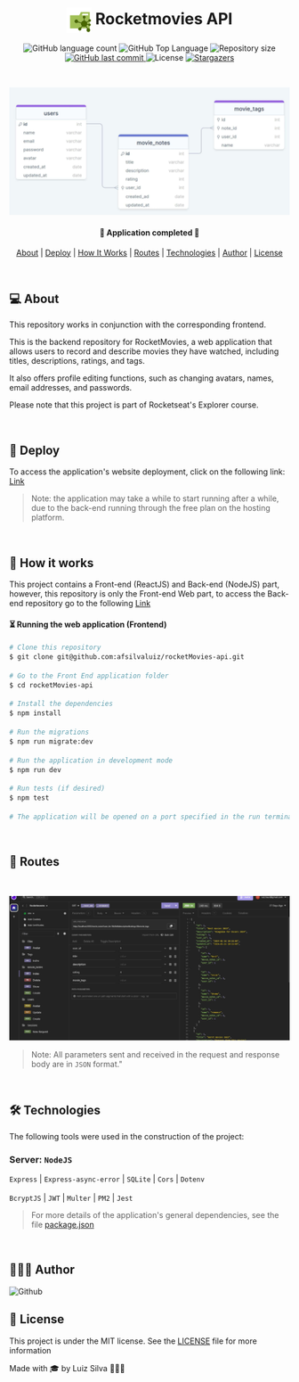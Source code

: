 <h1 align="center">
    <img src=".github/api.svg" title="RocketMovies Api" alt="" width="45px" align="center" />
    Rocketmovies API
</h1>

<p align="center">
  <img alt="GitHub language count" src="https://img.shields.io/github/languages/count/afsilvaluiz/rocketMovies-api">

  <img alt="GitHub Top Language" src="https://img.shields.io/github/languages/top/afsilvaluiz/rocketMovies-api" />

  <img alt="Repository size" src="https://img.shields.io/github/repo-size/afsilvaluiz/rocketMovies-api">

  <a href="https://github.com/afsilvaluiz/rocketMovies-api/commits/master">
    <img alt="GitHub last commit" src="https://img.shields.io/github/last-commit/afsilvaluiz/rocketMovies-api">
  </a>

  <img alt="License" src="https://img.shields.io/github/license/afsilvaluiz/rocketMovies-api">

   <a href="https://github.com/afsilvaluiz/rocketMovies-api/stargazers">
    <img alt="Stargazers" src="https://img.shields.io/github/stars/afsilvaluiz/rocketnotes-backend?style=social">
  </a>
</p>

<br>

<img title="Structure" src=".github/structure.jpg"></img>

<h4 align="center">
	🚀 Application completed 🚀
</h4>

<p align="center">
 <a href="#-about">About</a> |
 <a href="#-deploy">Deploy</a> |
 <a href="#-how-it-works">How It Works</a> |
 <a href="#-routes">Routes</a> |
 <a href="#-technologies">Technologies</a> |
 <a href="#-author">Author</a> |
 <a href="#-license">License</a>
</p>

<br>

## 💻 About

This repository works in conjunction with the corresponding frontend.

This is the backend repository for RocketMovies, a web application that allows users to record and describe movies they have watched, including titles, descriptions, ratings, and tags.

It also offers profile editing functions, such as changing avatars, names, email addresses, and passwords.

Please note that this project is part of Rocketseat's Explorer course.

<br>

## 🔗 Deploy

To access the application's website deployment, click on the following link: [Link](https://minerocketmovies.netlify.app/)

> Note: the application may take a while to start running after a while, due to the back-end running through the free plan on the hosting platform.

<br>

## 🧰 How it works

This project contains a Front-end (ReactJS) and Back-end (NodeJS) part, however, this repository is only the Front-end Web part,
to access the Back-end repository go to the following <a href="https://github.com/afsilvaluiz/rocketMovies-api">Link</a>

#### ⏳ Running the web application (Frontend)

```bash
# Clone this repository
$ git clone git@github.com:afsilvaluiz/rocketMovies-api.git

# Go to the Front End application folder
$ cd rocketMovies-api

# Install the dependencies
$ npm install

# Run the migrations
$ npm run migrate:dev

# Run the application in development mode
$ npm run dev

# Run tests (if desired)
$ npm test

# The application will be opened on a port specified in the run terminal
```
<br>

## 🔀 Routes
<br>

<img title="Insomnia" src=".github/insomnia.jpg" alt='Insomnia routes'></img>

> Note: All parameters sent and received in the request and response body are in `JSON` format."

<br>

## 🛠 Technologies

The following tools were used in the construction of the project:

### Server: `NodeJS`
`Express` | `Express-async-error` | `SQLite` | `Cors` | `Dotenv` <br></br>
`BcryptJS` | `JWT` | `Multer` | `PM2` | `Jest`

> For more details of the application's general dependencies, see the file [package.json](./package.json)

<br>

## 🧑🏻‍💻 Author

 <img alt="Github" title="Github" src="https://github.com/afsilvaluiz.png" width="100px" >


## 📝 License

This project is under the MIT license. See the [LICENSE](./LICENSE) file for more information

Made with 🎓 by Luiz Silva 🧑🏻‍💻

